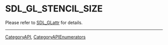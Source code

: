 # SDL_GL_STENCIL_SIZE

Please refer to [SDL_GLattr](SDL_GLattr) for details.

----
[CategoryAPI](CategoryAPI), [CategoryAPIEnumerators](CategoryAPIEnumerators)

